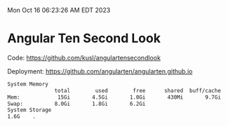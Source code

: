 Mon Oct 16 06:23:26 AM EDT 2023

# Angular Ten Second Look

Code: https://github.com/kusl/angulartensecondlook

Deployment: https://github.com/angularten/angularten.github.io

```bash
System Memory
               total        used        free      shared  buff/cache   available
Mem:            15Gi       4.5Gi       1.0Gi       430Mi       9.7Gi         9Gi
Swap:          8.0Gi       1.8Gi       6.2Gi
System Storage
1.6G	.
```
```bash

